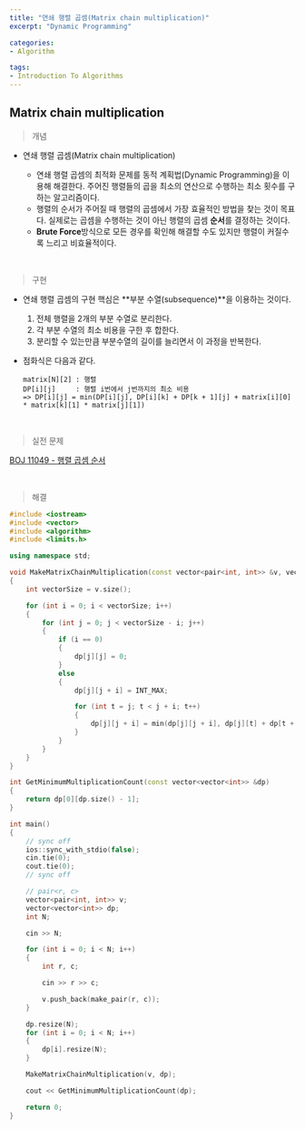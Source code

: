 ```yaml
---
title: "연쇄 행렬 곱셈(Matrix chain multiplication)"
excerpt: "Dynamic Programming"

categories:
- Algorithm

tags:
- Introduction To Algorithms
---
```


Matrix chain multiplication
---

> 개념

- 연쇄 행렬 곱셈(Matrix chain multiplication)

  - 연쇄 행렬 곱셈의 최적화 문제를 동적 계획법(Dynamic Programming)을 이용해 해결한다. 주어진 행렬들의 곱을 최소의 연산으로 수행하는 최소 횟수를 구하는 알고리즘이다.
  - 행렬의 순서가 주어질 때 행렬의 곱셈에서 가장 효율적인 방법을 찾는 것이 목표다. 실제로는 곱셈을 수행하는 것이 아닌 행렬의 곱셈 **순서**를 결정하는 것이다.
  - **Brute Force**방식으로 모든 경우를 확인해 해결할 수도 있지만 행렬이 커질수록 느리고 비효율적이다.
  

​    

> 구현

- 연쇄 행렬 곱셈의 구현 핵심은 **부분 수열(subsequence)**을 이용하는 것이다.

  1. 전체 행렬을 2개의 부분 수열로 분리한다.
  2. 각 부분 수열의 최소 비용을 구한 후 합한다.
  3. 분리할 수 있는만큼 부분수열의 길이를 늘리면서 이 과정을 반복한다.

- 점화식은 다음과 같다.

  ```
  matrix[N][2] : 행렬
  DP[i][j]     : 행렬 i번에서 j번까지의 최소 비용
  => DP[i][j] = min(DP[i][j], DP[i][k] + DP[k + 1][j] + matrix[i][0] * matrix[k][1] * matrix[j][1])
  ```

​    

> 실전 문제

[BOJ 11049 - 행렬 곱셈 순서](https://www.acmicpc.net/problem/11049)

​    

> 해결

```c++
#include <iostream>
#include <vector>
#include <algorithm>
#include <limits.h>

using namespace std;

void MakeMatrixChainMultiplication(const vector<pair<int, int>> &v, vector<vector<int>> &dp)
{
    int vectorSize = v.size();

    for (int i = 0; i < vectorSize; i++)
    {
        for (int j = 0; j < vectorSize - i; j++)
        {
            if (i == 0)
            {
                dp[j][j] = 0;
            }
            else
            {
                dp[j][j + i] = INT_MAX;

                for (int t = j; t < j + i; t++)
                {
                    dp[j][j + i] = min(dp[j][j + i], dp[j][t] + dp[t + 1][j + i] + (v[j].first * v[t].second * v[j + i].second));
                }
            }
        }
    }
}

int GetMinimumMultiplicationCount(const vector<vector<int>> &dp)
{
    return dp[0][dp.size() - 1];
}

int main()
{
    // sync off
    ios::sync_with_stdio(false);
    cin.tie(0);
    cout.tie(0);
    // sync off

    // pair<r, c>
    vector<pair<int, int>> v;
    vector<vector<int>> dp;
    int N;

    cin >> N;

    for (int i = 0; i < N; i++)
    {
        int r, c;

        cin >> r >> c;

        v.push_back(make_pair(r, c));
    }

    dp.resize(N);
    for (int i = 0; i < N; i++)
    {
        dp[i].resize(N);
    }

    MakeMatrixChainMultiplication(v, dp);

    cout << GetMinimumMultiplicationCount(dp);

    return 0;
}
```


